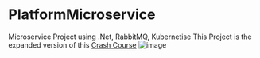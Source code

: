 # PlatformMicroservice
Microservice Project using .Net, RabbitMQ, Kubernetise
This Project is the expanded version of this [Crash Course](https://www.youtube.com/watch?v=DgVjEo3OGBI)
![image](https://github.com/user-attachments/assets/271e9a01-0d9d-44bc-abcb-bb01563506ce)
